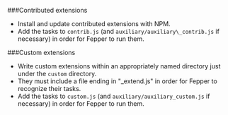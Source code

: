 ###Contributed extensions
* Install and update contributed extensions with NPM.
* Add the tasks to `contrib.js` (and `auxiliary/auxiliary\_contrib.js` if necessary) in order for Fepper to run them.

###Custom extensions
* Write custom extensions within an appropriately named directory just under the `custom` directory.
* They must include a file ending in "\_extend.js" in order for Fepper to recognize their tasks.
* Add the tasks to `custom.js` (and `auxiliary/auxiliary_custom.js` if necessary) in order for Fepper to run them.

